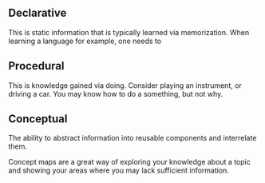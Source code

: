 ## Declarative
This is static information that is typically learned via memorization. When learning a language for example, one needs to 

## Procedural
This is knowledge gained via doing. Consider playing an instrument, or driving a car. You may know how to do a something, but not why.

## Conceptual 
The ability to abstract information into reusable components and interrelate them. 

Concept maps are a great way of exploring your knowledge about a topic and showing your areas where you may lack sufficient information.